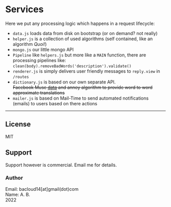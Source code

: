 # Services

Here we put any processing logic which happens in a request lifecycle:

- `data.js` loads data from disk on bootstrap (or on demand? not really)
- `helper.js` is a collection of used algorithms (self contained, like an algorithm *Quoi!*)
- `mongo.js` our little mongo API
- `Pipeline` like `helpers.js` but more like a `MAIN` function, there are processing pipelines like: `clean(body).removeBadWords('description').validate()`
- `renderer.js` is simply delivers user friendly messages to `reply.view` in `/routes`
- `dictionary.js` is based on our own separate API.   
~~Facebook Muse [data](https://github.com/facebookresearch/MUSE/#download) and annoy algorithm to provide word to word approximate translations~~ 
- `mailer.js` is based on Mail-Time to send automated notifications (emails) to users based on there actions

---

## License
MIT

## Support
Support however is commercial. Email me for details.
### Author
Email: bacloud14[at]gmail(dot)com  
Name: A. B.  
2022
